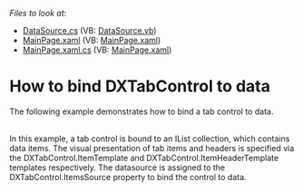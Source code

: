 <!-- default file list -->
*Files to look at*:

* [DataSource.cs](./CS/DXTabControl_DataBinding_SL/DataSource.cs) (VB: [DataSource.vb](./VB/DXTabControl_DataBinding_SL/DataSource.vb))
* [MainPage.xaml](./CS/DXTabControl_DataBinding_SL/MainPage.xaml) (VB: [MainPage.xaml](./VB/DXTabControl_DataBinding_SL/MainPage.xaml))
* [MainPage.xaml.cs](./CS/DXTabControl_DataBinding_SL/MainPage.xaml.cs) (VB: [MainPage.xaml](./VB/DXTabControl_DataBinding_SL/MainPage.xaml))
<!-- default file list end -->
# How to bind DXTabControl to data


<p>The following example demonstrates how to bind a tab control to data.</p><p><br />
In this example, a tab control is bound to an IList collection, which contains data items. The visual presentation of tab items and headers is specified via the DXTabControl.ItemTemplate and DXTabControl.ItemHeaderTemplate templates respectively. The datasource is assigned to the DXTabControl.ItemsSource property to bind the control to data.</p><br />


<br/>


